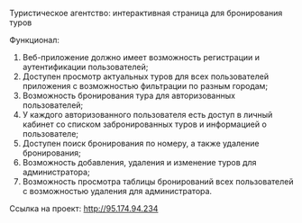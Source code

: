 Туристическое агентство: интерактивная страница для бронирования туров

Функционал: 
1. Веб-приложение должно имеет возможность регистрации и  аутентификации пользователей;
2. Доступен просмотр актуальных туров для всех пользователей приложения с возможностью фильтрации по разным городам;
3. Возможность бронирования тура для авторизованных пользователей;
4. У каждого авторизованного пользователя есть доступ в личный кабинет со списком забронированных туров и информацией о пользователе;
5. Доступен поиск бронирования по номеру, а также удаление бронирования;
6. Возможность добавления, удаления и изменение туров для администратора;
7. Возможность просмотра таблицы бронирований всех пользователей с возможностью удаления для администратора.

Ссылка на проект: http://95.174.94.234
